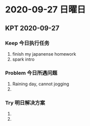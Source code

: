 # 2020-09-27 日曜日


## KPT 2020-09-27

### Keep 今日执行任务
1. finish my japanense homework
2. spark intro

### Problem 今日所遇问题
1. Raining day, cannot jogging
2. 

### Try 明日解决方案
1. 
2. 